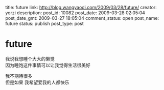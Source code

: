 title: future
link: http://blog.wangyaodi.com/2009/03/28/future/
creator: yorzi
description: 
post_id: 10082
post_date: 2009-03-28 02:05:04
post_date_gmt: 2009-03-27 18:05:04
comment_status: open
post_name: future
status: publish
post_type: post

# future

我说我想睡个大大的懒觉  
因为睡饱这件事情可以让我觉得生活很美好  
  
我不期待很多  
但是如果 我希望爱我的人都快乐